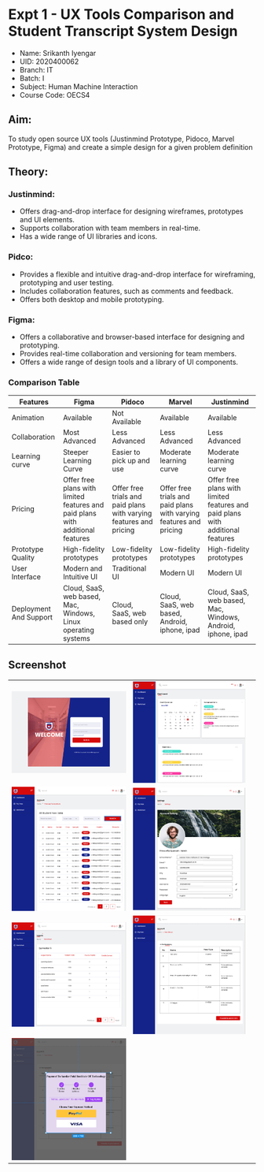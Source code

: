 # Expt 1 - UX Tools Comparison and Student Transcript System Design

- Name: Srikanth Iyengar
- UID: 2020400062
- Branch: IT
- Batch: I
- Subject: Human Machine Interaction
- Course Code: OECS4

## Aim: 
To study open source UX tools (Justinmind Prototype, Pidoco, Marvel Prototype, Figma) and create a simple design for a given problem definition

## Theory: 
### Justinmind:
- Offers drag-and-drop interface for designing wireframes, prototypes and UI elements.
- Supports collaboration with team members in real-time.
- Has a wide range of UI libraries and icons.

### Pidco:
- Provides a flexible and intuitive drag-and-drop interface for wireframing, prototyping and user testing.
- Includes collaboration features, such as comments and feedback.
- Offers both desktop and mobile prototyping.

### Figma:
- Offers a collaborative and browser-based interface for designing and prototyping.
- Provides real-time collaboration and versioning for team members.
- Offers a wide range of design tools and a library of UI components.

### Comparison Table

| Features | Figma | Pidoco | Marvel | Justinmind |
| --- | -- | -- | -- | --- |
| Animation | Available | Not Available | Available | Available
| Collaboration | Most Advanced | Less Advanced | Less Advanced | Less Advanced |
| Learning curve | Steeper Learning Curve | Easier to pick up and use | Moderate learning curve | Moderate learning curve |
| Pricing | Offer free plans with limited features and paid plans with additional features | Offer free trials and paid plans with varying features and pricing | Offer free trials and paid plans with varying features and pricing | Offer free plans with limited features and paid plans with additional features |
| Prototype Quality | High-fidelity prototypes | Low-fidelity prototypes | Low-fidelity prototypes | High-fidelity prototypes |
| User Interface | Modern and Intuitive UI | Traditional UI | Modern UI |Modern UI |
| Deployment And Support | Cloud, SaaS, web based, Mac, Windows, Linux operating systems | Cloud, SaaS, web based only | Cloud, SaaS, web based, Android, iphone, ipad | Cloud, SaaS, web based, Mac, Windows, Android, iphone, ipad | 

## Screenshot

| | | |
| -- | -- | -- |
| ![Login](./login.png) | ![dashboard](./dashboard.png) | 
| ![transcation](./transactions.png) | ![settings](./settings.png) |
| ![marksheet](./Marksheet.png) | ![](./checkout.png) 
| ![](./payment.png) |